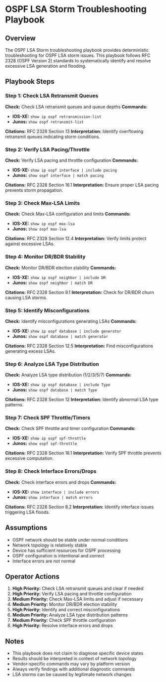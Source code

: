 # OSPF LSA Storm Troubleshooting Playbook

## Overview

The OSPF LSA Storm troubleshooting playbook provides deterministic troubleshooting for OSPF LSA storm issues. This playbook follows RFC 2328 (OSPF Version 2) standards to systematically identify and resolve excessive LSA generation and flooding.

## Playbook Steps

### Step 1: Check LSA Retransmit Queues
**Check:** Check LSA retransmit queues and queue depths
**Commands:**
- **IOS-XE:** `show ip ospf retransmission-list`
- **Junos:** `show ospf retransmit-list`

**Citations:** RFC 2328 Section 13
**Interpretation:** Identify overflowing retransmit queues indicating storm conditions.

### Step 2: Verify LSA Pacing/Throttle
**Check:** Verify LSA pacing and throttle configuration
**Commands:**
- **IOS-XE:** `show ip ospf interface | include pacing`
- **Junos:** `show ospf interface | match pacing`

**Citations:** RFC 2328 Section 16.1
**Interpretation:** Ensure proper LSA pacing prevents storm propagation.

### Step 3: Check Max-LSA Limits
**Check:** Check Max-LSA configuration and limits
**Commands:**
- **IOS-XE:** `show ip ospf max-lsa`
- **Junos:** `show ospf max-lsa`

**Citations:** RFC 2328 Section 12.4
**Interpretation:** Verify limits protect against excessive LSAs.

### Step 4: Monitor DR/BDR Stability
**Check:** Monitor DR/BDR election stability
**Commands:**
- **IOS-XE:** `show ip ospf neighbor | include DR`
- **Junos:** `show ospf neighbor | match DR`

**Citations:** RFC 2328 Section 9.1
**Interpretation:** Check for DR/BDR churn causing LSA storms.

### Step 5: Identify Misconfigurations
**Check:** Identify misconfigurations generating LSAs
**Commands:**
- **IOS-XE:** `show ip ospf database | include generator`
- **Junos:** `show ospf database | match generator`

**Citations:** RFC 2328 Section 12.5
**Interpretation:** Find misconfigurations generating excess LSAs.

### Step 6: Analyze LSA Type Distribution
**Check:** Analyze LSA type distribution (1/2/3/5/7)
**Commands:**
- **IOS-XE:** `show ip ospf database | include Type`
- **Junos:** `show ospf database | match Type`

**Citations:** RFC 2328 Section 12
**Interpretation:** Identify abnormal LSA type patterns.

### Step 7: Check SPF Throttle/Timers
**Check:** Check SPF throttle and timer configuration
**Commands:**
- **IOS-XE:** `show ip ospf spf-throttle`
- **Junos:** `show ospf spf-throttle`

**Citations:** RFC 2328 Section 16.1
**Interpretation:** Verify SPF throttle prevents excessive computation.

### Step 8: Check Interface Errors/Drops
**Check:** Check interface errors and drops
**Commands:**
- **IOS-XE:** `show interface | include errors`
- **Junos:** `show interface | match errors`

**Citations:** RFC 2328 Section 8.2
**Interpretation:** Identify interface issues triggering LSA floods.

## Assumptions

- OSPF network should be stable under normal conditions
- Network topology is relatively stable
- Device has sufficient resources for OSPF processing
- OSPF configuration is intentional and correct
- Interface errors are not normal

## Operator Actions

1. **High Priority:** Check LSA retransmit queues and clear if needed
2. **High Priority:** Verify LSA pacing and throttle configuration
3. **Medium Priority:** Check Max-LSA limits and adjust if necessary
4. **Medium Priority:** Monitor DR/BDR election stability
5. **High Priority:** Identify and correct misconfigurations
6. **Medium Priority:** Analyze LSA type distribution patterns
7. **Medium Priority:** Check SPF throttle configuration
8. **High Priority:** Resolve interface errors and drops

## Notes

- This playbook does not claim to diagnose specific device states
- Results should be interpreted in context of network topology
- Vendor-specific commands may vary by platform version
- Always verify findings with additional diagnostic commands
- LSA storms can be caused by legitimate network changes
